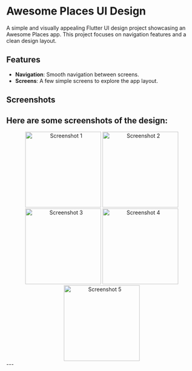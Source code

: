 # Awesome Places UI Design

A simple and visually appealing Flutter UI design project showcasing an Awesome Places app. This project focuses on navigation features and a clean design layout.

## Features
- **Navigation**: Smooth navigation between screens.
- **Screens**: A few simple screens to explore the app layout.

## Screenshots
Here are some screenshots of the design:
---
<div align="center">
  <img src="https://github.com/user-attachments/assets/b96f8e88-7012-43b4-bd33-e4d6254405d8" alt="Screenshot 1" width="200" />
  <img src="https://github.com/user-attachments/assets/7bd77b1c-6bad-4df5-bf89-84634439ea16" alt="Screenshot 2" width="200" />
  <img src="https://github.com/user-attachments/assets/6cf3fd82-8681-4bf1-8b18-18ef03dec843" alt="Screenshot 3" width="200" />
  <img src="https://github.com/user-attachments/assets/9550a9d0-8476-467d-9a13-85fa9c106b87" alt="Screenshot 4" width="200" />
  <img src="https://github.com/user-attachments/assets/6462c416-8c6b-4bbd-bc39-2c640c70520c" alt="Screenshot 5" width="200" />
</div>
---

